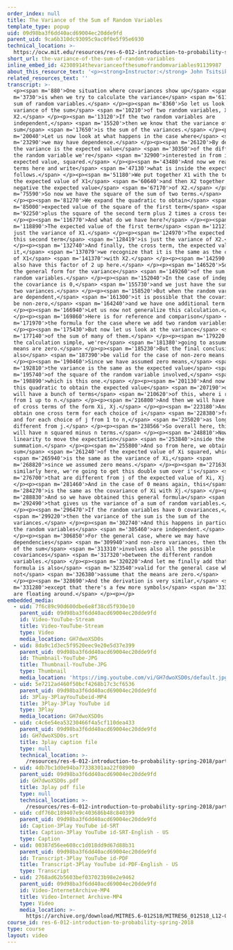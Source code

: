 ```yaml
---
order_index: null
title: The Variance of the Sum of Random Variables
template_type: popup
uid: 09d98ba3f6dd40acd69004ec20dde9fd
parent_uid: 9ca6b310dc93095c9ac0f0e5f95e6930
technical_location: >-
  https://ocw.mit.edu/resources/res-6-012-introduction-to-probability-spring-2018/part-i-the-fundamentals/the-variance-of-the-sum-of-random-variables
short_url: the-variance-of-the-sum-of-random-variables
inline_embed_id: 42308914thevarianceofthesumofrandomvariables91139987
about_this_resource_text: '<p><strong>Instructor:</strong> John Tsitsiklis</p>'
related_resources_text: ''
transcript: >-
  <p><span m='880'>One situation where covariances show up</span> <span
  m='3730'>is when we try to calculate the variance</span> <span m='6110'>of a
  sum of random variables.</span> </p><p><span m='8360'>So let us look at the
  variance of the sum</span> <span m='10210'>of two random variables, X1 and
  X2.</span> </p><p><span m='13120'>If the two random variables are
  independent,</span> <span m='15520'>then we know that the variance of the
  sum</span> <span m='17650'>is the sum of the variances.</span> </p><p><span
  m='20040'>Let us now look at what happens in the case where</span> <span
  m='23290'>we may have dependence.</span> </p><p><span m='26120'>By definition,
  the variance is the expected value</span> <span m='30350'>of the difference of
  the random variable we're</span> <span m='32900'>interested in from its
  expected value, squared.</span> </p><p><span m='43480'>And now we rearrange
  terms here and write</span> <span m='47130'>what is inside the expectation as
  follows.</span> </p><p><span m='51180'>We put together X1 with the term minus
  the expected value of X1</span> <span m='60640'>and then X2 together with
  negative the expected value</span> <span m='67170'>of X2.</span> </p><p><span
  m='75590'>So now we have the square of the sum of two terms.</span>
  </p><p><span m='81270'>We expand the quadratic to obtain</span> <span
  m='85000'>expected value of the square of the first term</span> <span
  m='92250'>plus the square of the second term plus 2 times a cross term.</span>
  </p><p><span m='116770'>And what do we have here?</span> </p><p><span
  m='118890'>The expected value of the first term</span> <span m='121210'>is
  just the variance of X1.</span> </p><p><span m='124970'>The expected value of
  this second term</span> <span m='128419'>is just the variance of X2.</span>
  </p><p><span m='132740'>And finally, the cross term, the expected value of
  it,</span> <span m='137079'>we recognize that it is the same as the covariance
  of X1</span> <span m='141370'>with X2.</span> </p><p><span m='142590'>And we
  also have this factor of 2 up here.</span> </p><p><span m='146520'>So this is
  the general form for the variance</span> <span m='149260'>of the sum of two
  random variables.</span> </p><p><span m='152040'>In the case of independence,
  the covariance is 0,</span> <span m='155730'>and we just have the sum of the
  two variances.</span> </p><p><span m='158520'>But when the random variables
  are dependent,</span> <span m='161300'>it is possible that the covariance will
  be non-zero,</span> <span m='164240'>and we have one additional term.</span>
  </p><p><span m='166940'>Let us now not generalize this calculation.</span>
  </p><p><span m='169860'>Here is for reference and comparison</span> <span
  m='171970'>the formula for the case where we add two random variables.</span>
  </p><p><span m='175430'>But now let us look at the variance</span> <span
  m='177140'>of the sum of many of them.</span> </p><p><span m='179220'>To keep
  the calculation simple, we're</span> <span m='181380'>going to assume that the
  means are zero.</span> </p><p><span m='185230'>But the final conclusion will
  also</span> <span m='187390'>be valid for the case of non-zero means.</span>
  </p><p><span m='190460'>Since we have assumed zero means,</span> <span
  m='192810'>the variance is the same as the expected value</span> <span
  m='195740'>of the square of the random variable involved,</span> <span
  m='198890'>which is this one.</span> </p><p><span m='201130'>And now we expand
  this quadratic to obtain the expected value</span> <span m='207190'>of: we
  will have a bunch of terms</span> <span m='210620'>of this, where i ranges
  from 1 up to n.</span> </p><p><span m='216800'>And then we will have a bunch
  of cross terms of the form Xi, Xj.</span> </p><p><span m='223180'>And we
  obtain one cross term for each choice of i</span> <span m='228380'>from 1 to n
  and for each choice of j from 1 to n,</span> <span m='235020'>as long as i is
  different from j.</span> </p><p><span m='238566'>So overall here, this sum
  will have n squared minus n terms.</span> </p><p><span m='248810'>Now, we use
  linearity to move the expectation</span> <span m='253840'>inside the
  summation.</span> </p><p><span m='255800'>And so from here, we obtain the
  sum</span> <span m='261240'>of the expected value of Xi squared, which</span>
  <span m='265940'>is the same as the variance of Xi,</span> <span
  m='268820'>since we assumed zero means.</span> </p><p><span m='271630'>And
  similarly here, we're going to get this double sum over i's</span> <span
  m='276700'>that are different from j of the expected value of Xi, Xj.</span>
  </p><p><span m='281460'>And in the case of 0 means again, this</span> <span
  m='284270'>is the same as the covariance of Xi with Xj.</span> </p><p><span
  m='288830'>And so we have obtained this general formula</span> <span
  m='292490'>that gives us the variance of a sum of random variables.</span>
  </p><p><span m='296470'>If the random variables have 0 covariances,</span>
  <span m='299220'>then the variance of the sum is the sum of the
  variances.</span> </p><p><span m='302740'>And this happens in particular when
  the random variables</span> <span m='305460'>are independent.</span>
  </p><p><span m='306850'>For the general case, where we may have
  dependencies</span> <span m='309940'>and non-zero variances, then the variance
  of the sum</span> <span m='313310'>involves also all the possible
  covariances</span> <span m='317320'>between the different random
  variables.</span> </p><p><span m='320220'>And let me finally add that this
  formula is also</span> <span m='323540'>valid for the general case where we do
  not</span> <span m='326380'>assume that the means are zero.</span>
  </p><p><span m='328690'>And the derivation is very similar,</span> <span
  m='331280'>except that there's a few more symbols</span> <span m='333300'>that
  are floating around.</span> </p><p></p>
embedded_media:
  - uid: 7f6c89c90d600dbe6e8f38cd5f930e10
    parent_uid: 09d98ba3f6dd40acd69004ec20dde9fd
    id: Video-YouTube-Stream
    title: Video-YouTube-Stream
    type: Video
    media_location: GH7dwoXSD0s
  - uid: 8da9c1d3ec5f9520eec9e20e5d37e399
    parent_uid: 09d98ba3f6dd40acd69004ec20dde9fd
    id: Thumbnail-YouTube-JPG
    title: Thumbnail-YouTube-JPG
    type: Thumbnail
    media_location: 'https://img.youtube.com/vi/GH7dwoXSD0s/default.jpg'
  - uid: 5e7212ad460f50bcf4268b17c3cf6536
    parent_uid: 09d98ba3f6dd40acd69004ec20dde9fd
    id: 3Play-3PlayYouTubeid-MP4
    title: 3Play-3Play YouTube id
    type: 3Play
    media_location: GH7dwoXSD0s
  - uid: c4c6e54ea53230466f4a5cf110dea433
    parent_uid: 09d98ba3f6dd40acd69004ec20dde9fd
    id: GH7dwoXSD0s.srt
    title: 3play caption file
    type: null
    technical_location: >-
      /resources/res-6-012-introduction-to-probability-spring-2018/part-i-the-fundamentals/the-variance-of-the-sum-of-random-variables/GH7dwoXSD0s.srt
  - uid: 4db7bc1d0e94ba77338301aa22f08900
    parent_uid: 09d98ba3f6dd40acd69004ec20dde9fd
    id: GH7dwoXSD0s.pdf
    title: 3play pdf file
    type: null
    technical_location: >-
      /resources/res-6-012-introduction-to-probability-spring-2018/part-i-the-fundamentals/the-variance-of-the-sum-of-random-variables/GH7dwoXSD0s.pdf
  - uid: cdf760c189407e9c403686b48c840399
    parent_uid: 09d98ba3f6dd40acd69004ec20dde9fd
    id: Caption-3Play YouTube id-SRT
    title: Caption-3Play YouTube id-SRT-English - US
    type: Caption
  - uid: 00387d56ee608cc1d018dd9d67d88b31
    parent_uid: 09d98ba3f6dd40acd69004ec20dde9fd
    id: Transcript-3Play YouTube id-PDF
    title: Transcript-3Play YouTube id-PDF-English - US
    type: Transcript
  - uid: 2768ad62b5603bef037023b98e2e9462
    parent_uid: 09d98ba3f6dd40acd69004ec20dde9fd
    id: Video-InternetArchive-MP4
    title: Video-Internet Archive-MP4
    type: Video
    media_location: >-
      https://archive.org/download/MITRES.6-012S18/MITRES6_012S18_L12-07_300k.mp4
course_id: res-6-012-introduction-to-probability-spring-2018
type: course
layout: video
---
```

